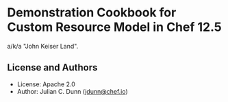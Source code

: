 Demonstration Cookbook for Custom Resource Model in Chef 12.5
=============================================================

a/k/a "John Keiser Land".

License and Authors
-------------------

* License: Apache 2.0
* Author: Julian C. Dunn (<jdunn@chef.io>)
